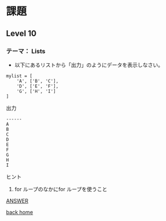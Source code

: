 # 課題
## Level 10
### テーマ： Lists

* 以下にあるリストから「出力」のようにデータを表示しなさい。
```python:
mylist = [
    'A', ['B', 'C'],
    'D', ['E', 'F'],
    'G', ['H', 'I']
]
```
出力
```python:
------
A 
B
C
D
E
F
G
H
I
```


ヒント
1. for ループのなかにfor ループを使うこと

<a href="https://repl.it/@unicoshun/task10" target="_blank">ANSWER</a>

[back home](https://github.com/Seigakuin/todays_task)